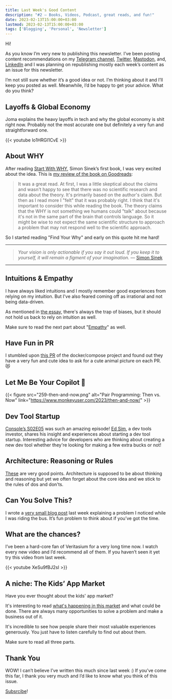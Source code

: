 ```yaml
---
title: Last Week's Good Content
description: "#2 — Books, Videos, Podcast, great reads, and fun!"
date: 2023-02-13T15:00:00+03:00
lastmod: 2023-02-13T15:00:00+03:00
tags: ['Blogging', 'Personal', 'Newsletter']
---
```


Hi!

As you know I’m very new to publishing this newsletter. I’ve been posting content recommendations on my [Telegram channel](https://t.me/mehdyK), [Twitter](https://twitter.com/mehdy314), [Mastodon](https://hackyderm.io/@mehdy), and, [LinkedIn](https://linkedin.com/in/mehdy314) and I was planning on republishing mostly each week’s content as an issue for this newsletter.

I’m not still sure whether it’s a good idea or not. I’m thinking about it and I’ll keep you posted as well. Meanwhile, I’d be happy to get your advice. What do you think?

## Layoffs & Global Economy

Joma explains the heavy layoffs in tech and why the global economy is shit right now. Probably not the most accurate one but definitely a very fun and straightforward one.

{{< youtube lo1HRGl1CvE >}}

## About WHY

After reading [Start With WHY](https://www.goodreads.com/book/show/8131906-start-with-why), Simon Sinek’s first book, I was very excited about the idea. This is [my review of the book on Goodreads](https://www.goodreads.com/review/show/2173054925):

> It was a great read. At first, I was a little skeptical about the claims and wasn't happy to see that there was no scientific research and data about the theory. It's primarily based on the author's claim. But then as I read more I "felt" that it was probably right. I think that it's important to consider this while reading the book. The theory claims that the WHY is not something we humans could "talk" about because it's not in the same part of the brain that controls language. So it might be wise to not expect the same scientific structure to approach a problem that may not respond well to the scientific approach.

So I started reading "Find Your Why" and early on this quote hit me hard!

---
> *Your vision is only actionable if you say it out loud. If you keep it to yourself, it will remain a figment of your imagination.* — [Simon Sinek](https://www.goodreads.com/quotes/10632764-your-vision-is-only-actionable-if-you-say-it-out)
---

## Intuitions & Empathy

I have always liked intuitions and I mostly remember good experiences from relying on my intuition. But I've also feared coming off as irrational and not being data-driven.

As mentioned in [the essay](https://medium.com/the-cloud-architect/skills-that-make-a-big-difference-569bfb81c4bc), there's always the trap of biases, but it should not hold us back to rely on intuition as well.

Make sure to read the next part about "[Empathy](https://medium.com/the-cloud-architect/skills-that-make-a-big-difference-a68d316b5954)" as well.

## Have Fun in PR

I stumbled upon [this PR](https://github.com/docker/compose/pull/9687) of the docker/compose project and found out they have a very fun and cute idea to ask for a cute animal picture on each PR. 😻

## Let Me Be Your Copilot 🥸

{{< figure src="259-then-and-now.png" alt="Pair Programming: Then vs. Now" link="<https://www.monkeyuser.com/2023/then-and-now/>" >}}

## Dev Tool Startup

[Console’s S02E05](https://console.dev/podcast/s02e05-devtools-investing-ed-sim-boldstart/) was such an amazing episode! [Ed Sim](https://www.linkedin.com/in/edsim/), a dev tools investor, shares his insight and experiences about starting a dev tool startup. Interesting advice for developers who are thinking about creating a new dev tool whether they're looking for making a few extra bucks or not!

## Architecture: Reasoning or Rules

[These](https://blog.thecodewhisperer.com/permalink/investing-wisely-in-architecture-through-refactoring) are very good points. Architecture is supposed to be about thinking and reasoning but yet we often forget about the core idea and we stick to the rules of dos and don'ts.

## Can You Solve This?

I wrote a [very small blog post](https://blog.thecodewhisperer.com/permalink/investing-wisely-in-architecture-through-refactoring) last week explaining a problem I noticed while I was riding the bus. It’s fun problem to think about if you’ve got the time.

## What are the chances?

I’ve been a hard-core fan of Veritasium for a very long time now. I watch every new video and I’d recommend all of them. If you haven’t seen it yet try this video from last week.

{{< youtube XeSu9fBJ2sI >}}

## A niche: The Kids’ App Market

Have you ever thought about the kids' app market?

It's interesting to read [what's happening in this market](https://www.bjornjeffery.com/2019/05/31/the-kids-app-market-a-strategic-overview/) and what could be done. There are always many opportunities to solve a problem and make a business out of it.

It's incredible to see how people share their most valuable experiences generously. You just have to listen carefully to find out about them.

Make sure to read all three parts.

## Thank You

WOW! I can’t believe I’ve written this much since last week :) If you’ve come this far, I thank you very much and I’d like to know what you think of this issue.

[Subsrcibe](https://mehdy314.substack.com/)!
